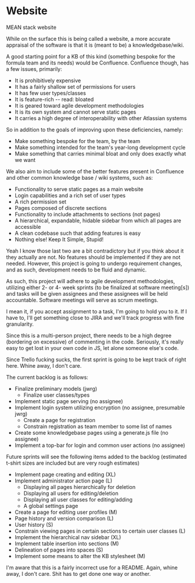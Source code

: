 # Website
MEAN stack website

While on the surface this is being called a website, a more accurate appraisal
of the software is that it is (meant to be) a knowledgebase/wiki.

A good starting point for a KB of this kind (something bespoke for the formula
team and its needs) would be Confluence.  Confluence though, has a few issues,
primarily:

* It is prohibitively expensive
* It has a fairly shallow set of permissions for users
* It has few user types/classes
* It is feature-rich -- read: bloated
* It is geared toward agile development methodologies
* It is its own system and cannot serve static pages
* It carries a high degree of interoperability with other Atlassian systems

So in addition to the goals of improving upon these deficiencies, namely:

* Make something bespoke for the team, by the team
* Make something intended for the team's year-long development cycle
* Make something that carries minimal bloat and only does exactly what we want

We also aim to include some of the better features present in Confluence and
other common knowledge base / wiki systems, such as:

* Functionality to serve static pages as a main website
* Login capabilities and a rich set of user types
* A rich permission set
* Pages composed of discrete sections
* Functionality to include attachments to sections (not pages)
* A hierarchical, expandable, hidable sidebar from which all pages are
accessible
* A clean codebase such that adding features is easy
* Nothing else!  Keep It Simple, Stupid!

Yeah I know those last two are a bit contradictory but if you think about it
they actually are not.  No features should be implemented if they are not
needed.  However, this project is going to undergo requirement changes, and as
such, development needs to be fluid and dynamic.

As such, this project will adhere to agile development methodologies, utilizing
either 2- or 4- week sprints (to be finalized at software meeting[s]) and tasks
will be given assignees and these assignees will be held accountable.  Software
meetings will serve as scrum meetings.

I mean it, if you accept assignment to a task, I'm going to hold you to it.  If
I have to, I'll get something close to JIRA and we'll track progress with fine
granularity.

Since this is a multi-person project, there needs to be a high degree (bordering
on excessive) of commenting in the code.  Seriously, it's really easy to get
lost in your own code in JS, let alone someone else's code.


Since Trello fucking sucks, the first sprint is going to be kept track of right
here.  Whine away, I don't care.

The current backlog is as follows:

* Finalize preliminary models (jwrg)
  * Finalize user classes/types
* Implement static page serving (no assignee)
* Implement login system utilizing encryption (no assignee, presumable jwrg)
  * Create a page for registration
  * Constrain registration as team member to some list of names
* Create some knowledgebase pages using a generate.js file (no assignee)
* Implement a top-bar for login and common user actions (no assignee)


Future sprints will see the following items added to the backlog (estimated
t-shirt sizes are included but are very rough estimates)

* Implement page creating and editing (XL)
* Implement administrator action page (L)
  * Displaying all pages hierarchically for deletion
  * Displaying all users for editing/deletion
  * Displaying all user classes for editing/adding
  * A global settings page
* Create a page for editing user profiles (M)
* Page history and version comparison (L)
* User history (S)
* Constrain viewing pages in certain sections to certain user classes (L)
* Implement the hierarchical nav sidebar (XL)
* Implement table insertion into sections (M)
* Delineation of pages into spaces (S)
* Implement some means to alter the KB stylesheet (M)


I'm aware that this is a fairly incorrect use for a README.  Again, whine away,
I don't care.  Shit has to get done one way or another.
